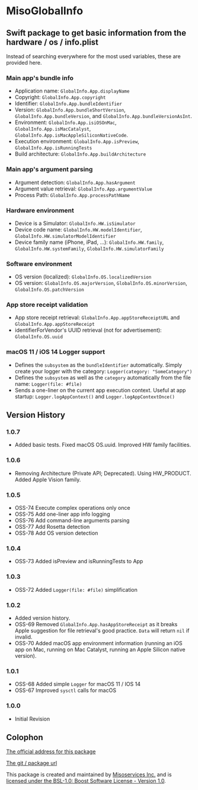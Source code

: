 # MisoGlobalInfo

## Swift package to get basic information from the hardware / os / info.plist

Instead of searching everywhere for the most used variables, these are provided here.

### Main app's bundle info

- Application name: `GlobalInfo.App.displayName`
- Copyright: `GlobalInfo.App.copyright`
- Identifier: `GlobalInfo.App.bundleIdentifier`
- Version: `GlobalInfo.App.bundleShortVersion`,  `GlobalInfo.App.bundleVersion`, and `GlobalInfo.App.bundleVersionAsInt`.
- Environment: `GlobalInfo.App.isiOSOnMac`, `GlobalInfo.App.isMacCatalyst`, `GlobalInfo.App.isMacAppleSiliconNativeCode`.
- Execution environment: `GlobalInfo.App.isPreview`, `GlobalInfo.App.isRunningTests`
- Build architecture: `GlobalInfo.App.buildArchitecture`

### Main app's argument parsing

- Argument detection: `GlobalInfo.App.hasArgument`
- Argument value retrieval: `GlobalInfo.App.argumentValue`
- Process Path: `GlobalInfo.App.processPathName`

### Hardware environment

- Device is a Simulator: `GlobalInfo.HW.isSimulator`
- Device code name: `GlobalInfo.HW.modelIdentifier`, `GlobalInfo.HW.simulatorModelIdentifier`
- Device family name (iPhone, iPad, ...): `GlobalInfo.HW.family`, `GlobalInfo.HW.systemFamily`,
  `GlobalInfo.HW.simulatorFamily`

### Software environment

- OS version (localized): `GlobalInfo.OS.localizedVersion`
- OS version: `GlobalInfo.OS.majorVersion`, `GlobalInfo.OS.minorVersion`, `GlobalInfo.OS.patchVersion`

### App store receipt validation

- App store receipt retrieval: `GlobalInfo.App.appStoreReceiptURL` and `GlobalInfo.App.appStoreReceipt`
- identifierForVendor's UUID retrieval (not for advertisement): `GlobalInfo.OS.uuid`

### macOS 11 / iOS 14 Logger support

- Defines the `subsystem` as the `bundleIdentifier` automatically. Simply create your logger with the
  category: `Logger(category: "SomeCategory")`
- Defines the `subsystem` as well as the `category` automatically from the file name: `Logger(file: #file)`
- Sends a one-liner on the current app execution context. Useful at app startup: `Logger.logAppContext()` and
  `Logger.logAppContextOnce()`

## Version History

### 1.0.7

- Added basic tests. Fixed macOS OS.uuid. Improved HW family facilities. 

### 1.0.6

- Removing Architecture (Private API; Deprecated). Using HW_PRODUCT. Added Apple Vision family.

### 1.0.5

- OSS-74 Execute complex operations only once
- OSS-75 Add one-liner app info logging
- OSS-76 Add command-line arguments parsing
- OSS-77 Add Rosetta detection
- OSS-78 Add OS version detection

### 1.0.4

- OSS-73 Added isPreview and isRunningTests to App

### 1.0.3

- OSS-72 Added `Logger(file: #file)` simplification

### 1.0.2

- Added version history.
- OSS-69 Removed `GlobalInfo.App.hasAppStoreReceipt` as it breaks Apple suggestion for file retrieval's good practice. `Data` will return `nil` if invalid.
- OSS-70 Added macOS app environment information (running an iOS app on Mac, running on Mac Catalyst, running an Apple Silicon native version).

### 1.0.1

- OSS-68 Added simple `Logger` for macOS 11 / IOS 14
- OSS-67 Improved `sysctl` calls for macOS

### 1.0.0

- Initial Revision

## Colophon

[The official address for this package][0]

[The git / package url][1]

This package is created and maintained by [Misoservices Inc.][2] and is [licensed under the BSL-1.0: Boost Software License - Version 1.0][3].


[0]: https://github.com/Misoservices/MisoGlobalInfo
[1]: https://github.com/Misoservices/MisoGlobalInfo.git
[2]: https://misoservices.com
[3]: https://choosealicense.com/licenses/bsl-1.0/
